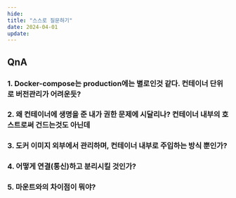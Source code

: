 ```yaml
---
hide:
title: "스스로 질문하기"
date: 2024-04-01
update:
---
```


## QnA

### 1. Docker-compose는 production에는 별로인것 같다. 컨테이너 단위로 버전관리가 어려운듯?

### 2. 왜 컨테이너에 생명을 준 내가 권한 문제에 시달리나? 컨테이너 내부의 호스트로써 건드는것도 아닌데

### 3. 도커 이미지 외부에서 관리하며, 컨테이너 내부로 주입하는 방식 뿐인가?

### 4. 어떻게 연결(통신)하고 분리시킬 것인가?

### 5. 마운트와의 차이점이 뭐야?
